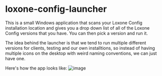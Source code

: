 # loxone-config-launcher
This is a small Windows application that scans your Loxone Config installation location and gives you a drop down list of all of the Loxone Config versions that you have.
You can then pick a version and run it.

The idea behind the launcher is that we tend to run multiple different versions for clients, testing and our own installtions, 
so instead of having multiple icons on the desktop with weird naming conventions, we can just have one.

Here's how the app looks like:
![image](https://github.com/the-automation-gym/loxone-config-launcher/assets/125821851/073a5cd6-fd2c-4d77-8b6e-cd8f4250f30c)

